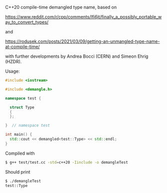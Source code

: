 C++20 compile-time demangled type name, based on

  https://www.reddit.com/r/cpp/comments/lfi6jt/finally_a_possibly_portable_way_to_convert_types/

and

  https://rodusek.com/posts/2021/03/09/getting-an-unmangled-type-name-at-compile-time/

with further developments by Andrea Bocci (CERN) and Simeon Ehrig (HZDR).

Usage:
```c++
#include <iostream>

#include <demangle.h>

namespace test {

  struct Type
  {
  };

}  // namespace test

int main() {
  std::cout << demangled<test::Type> << std::endl;
}
```

Compiled with
```bash
$ g++ test/test.cc -std=c++20 -Iinclude -o demangleTest
```

Should print
```bash
$ ./demangleTest
test::Type
```
